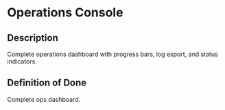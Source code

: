 # Operations Console

## Description
Complete operations dashboard with progress bars, log export, and status indicators.

## Definition of Done
Complete ops dashboard.